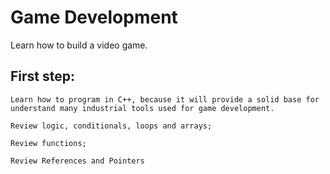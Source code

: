 # Game Development
Learn how to build a video game.


## First step: 
    Learn how to program in C++, because it will provide a solid base for understand many industrial tools used for game development.
	
	Review logic, conditionals, loops and arrays;
	
	Review functions;
     
    Review References and Pointers
      
